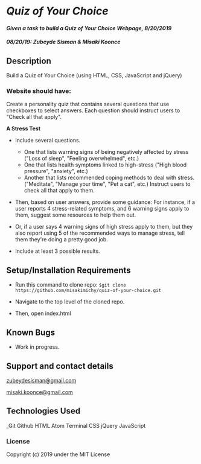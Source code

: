 # _Quiz of Your Choice_

#### _Given a task to build a Quiz of Your Choice Webpage, 8/20/2019_
#### _**08/20/19: Zubeyde Sisman & Misaki Koonce**_

## Description
Build a Quiz of Your Choice (using HTML, CSS, JavaScript and jQuery)

### Website should have:
Create a personality quiz that contains several questions that use checkboxes to select answers. Each question should instruct users to "Check all that apply".

**A Stress Test**

- Include several questions.
    - One that lists warning signs of being negatively affected by stress ("Loss of sleep", "Feeling overwhelmed", etc.)
    - One that lists health symptoms linked to high-stress ("High blood pressure", "anxiety", etc.)
    - Another that lists recommended coping methods to deal with stress. ("Meditate", "Manage your time", "Pet a cat", etc.) Instruct users to check all that apply to them.

- Then, based on user answers, provide some guidance: For instance, if a user reports 4 stress-related symptoms, and 6 warning signs apply to them, suggest some resources to help them out.

- Or, if a user says 4 warning signs of high stress apply to them, but they also report using 5 of the recommended ways to manage stress, tell them they're doing a pretty good job.

- Include at least 3 possible results.


## Setup/Installation Requirements

* Run this command to clone repo:
`$git clone https://github.com/misakimichy/quiz-of-your-choice.git`

* Navigate to the top level of the cloned repo.
* Then, open index.html

## Known Bugs

* Work in progress.

## Support and contact details

 zubeydesisman@gmail.com

 misaki.koonce@gmail.com

## Technologies Used

_Git Github  HTML Atom Terminal CSS jQuery JavaScript

### License

Copyright (c) 2019 under the MIT License
